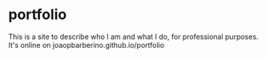 # portfolio
This is a site to describe who I am and what I do, for professional purposes.
It's online on joaopbarberino.github.io/portfolio
